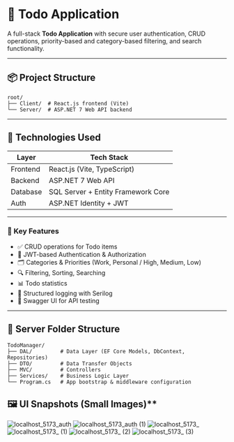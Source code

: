 # 📝 Todo Application

A full-stack **Todo Application** with secure user authentication, CRUD operations, priority-based and category-based filtering, and search functionality.

---

## 📦 Project Structure

```
root/
├── Client/  # React.js frontend (Vite)
└── Server/  # ASP.NET 7 Web API backend
```

---

## 🧰 Technologies Used

| Layer    | Tech Stack                         |
| -------- | ---------------------------------- |
| Frontend | React.js (Vite, TypeScript)        |
| Backend  | ASP.NET 7 Web API                  |
| Database | SQL Server + Entity Framework Core |
| Auth     | ASP.NET Identity + JWT             |

---

### 🔧 Key Features

* ✅ CRUD operations for Todo items
* 🔐 JWT-based Authentication & Authorization
* 🗂 Categories & Priorities (Work, Personal / High, Medium, Low)
* 🔍 Filtering, Sorting, Searching
* 📊 Todo statistics
* 🧾 Structured logging with Serilog
* 🧪 Swagger UI for API testing

---

## 📁 Server Folder Structure

```
TodoManager/
├── DAL/         # Data Layer (EF Core Models, DbContext, Repositories)
├── DTO/         # Data Transfer Objects
├── MVC/         # Controllers
├── Services/    # Business Logic Layer
└── Program.cs   # App bootstrap & middleware configuration
```
## 🖼️ UI Snapshots (Small Images)**

![localhost_5173_auth](https://github.com/user-attachments/assets/161785d6-b6da-4755-9c38-a78924ffdb2b)
![localhost_5173_auth (1)](https://github.com/user-attachments/assets/d605d06d-627c-4e60-9fe1-e03071944bf3)
![localhost_5173_](https://github.com/user-attachments/assets/3c7dbc3e-1545-450d-abcd-f3f3fec295fd)
![localhost_5173_ (1)](https://github.com/user-attachments/assets/1213352d-97fa-487e-8748-c01475736781)
![localhost_5173_ (2)](https://github.com/user-attachments/assets/d3ecb3b5-49c9-418f-9878-2c7d673fcf9d)
![localhost_5173_ (3)](https://github.com/user-attachments/assets/5e79123b-aec3-4850-9de4-d6ce96bc8a77)






